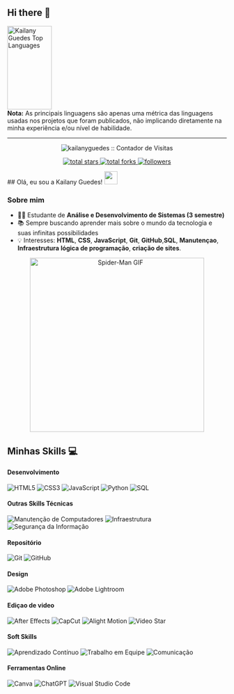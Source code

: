 ## Hi there 👋

<a href="https://github.com/kailanyguedes">
  <img alt="Kailany Guedes Top Languages" src="https://github-readme-stats.vercel.app/api/top-langs/?username=kailanyguedes&langs_count=8&layout=compact&theme=react&hide_border=true&bg_color=1F222E&title_color=F85D7F&icon_color=F8D866" height="192px" width="45%"/>
</a>

<br/>
<b>Nota:</b> As principais linguagens são apenas uma métrica das linguagens usadas nos projetos que foram publicados, não implicando diretamente na minha experiência e/ou nível de habilidade.

<hr />

<p align="center"><img src="https://profile-counter.glitch.me/kailanyguedes/count.svg" alt="kailanyguedes :: Contador de Visitas" /></p>

<p align="center">
  <a href="https://github.com/kailanyguedes">
    <img alt="total stars" title="Total stars on GitHub" src="https://custom-icon-badges.herokuapp.com/badge/dynamic/json?logo=star&host=formatted-dynamic-badges.herokuapp.com&formatter=metric&style=for-the-badge&color=55960c&labelColor=488207&label=stars&query=$.stars&url=https://api.github-star-counter.workers.dev/user/kailanyguedes"/>
  </a>
  <a href="https://github.com/kailanyguedes?tab=repositories&sort=kailanyguedes">
    <img alt="total forks" title="Total forks on GitHub" src="https://custom-icon-badges.herokuapp.com/badge/dynamic/json?logo=fork&host=formatted-dynamic-badges.herokuapp.com&formatter=metric&style=for-the-badge&color=ff6600&labelColor=ffffff&label=forks&query=$.forks&url=https://api.github-star-counter.workers.dev/user/kailanyguedes"/>
  </a>
  <a href="https://github.com/kailanyguedes?tab=followers">
    <img alt="followers" title="Follow me on Github" src="https://custom-icon-badges.herokuapp.com/github/followers/kailanyguedes?color=236ad3&labelColor=1155ba&style=for-the-badge&logo=person-add&label=Follow&logoColor=white"/>
  </a>
</p>
## Olá, eu sou a Kailany Guedes! <img src="https://raw.githubusercontent.com/iampavangandhi/iampavangandhi/master/gifs/Hi.gif" width="30px" />

### Sobre mim
- 👩‍💻 Estudante de **Análise e Desenvolvimento de Sistemas (3 semestre)**  
- 📚 Sempre buscando aprender mais sobre o mundo da tecnologia e suas infinitas possibilidades  
- 💡 Interesses: **HTML**, **CSS**, **JavaScript**, **Git**, **GitHub**,**SQL**, **Manutençao**, **Infraestrutura** **lógica de programação**, **criação de sites**.

<p align="center">
  <img src="spidemangif..gif" width="400" alt="Spider-Man GIF" />
</p>



## Minhas Skills 💻
#### Desenvolvimento
![HTML5](https://img.shields.io/badge/HTML5-000?style=for-the-badge&logo=html5)
![CSS3](https://img.shields.io/badge/CSS3-000?style=for-the-badge&logo=css3&logoColor=02A9FF)
![JavaScript](https://img.shields.io/badge/JavaScript-000?style=for-the-badge&logo=javascript)
![Python](https://img.shields.io/badge/Python-000?style=for-the-badge&logo=python)
![SQL](https://img.shields.io/badge/SQL-000?style=for-the-badge&logo=postgresql)

#### Outras Skills Técnicas
![Manutenção de Computadores](https://img.shields.io/badge/Manutenção%20de%20PCs-000?style=for-the-badge&logo=windows)
![Infraestrutura](https://img.shields.io/badge/Infraestrutura%20de%20TI-000?style=for-the-badge&logo=linux)
![Segurança da Informação](https://img.shields.io/badge/Segurança%20da%20Informação-000?style=for-the-badge&logo=security)

#### Repositório
![Git](https://img.shields.io/badge/-Git-000?style=for-the-badge&logo=git)
![GitHub](https://img.shields.io/badge/-GitHub-000?style=for-the-badge&logo=github)

#### Design
![Adobe Photoshop](https://img.shields.io/badge/Photoshop-000?style=for-the-badge&logo=Adobe%20Photoshop&logoColor=cian)
![Adobe Lightroom](https://img.shields.io/badge/Lightroom-000?style=for-the-badge&logo=adobe%20lightroom)

#### Ediçao de video
![After Effects](https://img.shields.io/badge/-After%20Effects-000?style=for-the-badge&logo=adobeaftereffects)
![CapCut](https://img.shields.io/badge/-CapCut-000?style=for-the-badge&logo=capcut)
![Alight Motion](https://img.shields.io/badge/-Alight%20Motion-000?style=for-the-badge&logo=)
![Video Star](https://img.shields.io/badge/-Video%20Star-000?style=for-the-badge&logo=)
#### Soft Skills
![Aprendizado Contínuo](https://img.shields.io/badge/Aprendizado%20Contínuo-000?style=for-the-badge&logo=opsgenie)
![Trabalho em Equipe](https://img.shields.io/badge/Trabalho%20em%20Equipe-000?style=for-the-badge&logo=teams)
![Comunicação](https://img.shields.io/badge/Comunicação-000?style=for-the-badge&logo=googlemeet)

#### Ferramentas Online
![Canva](https://img.shields.io/badge/-Canva-000?style=for-the-badge&logo=canva)
![ChatGPT](https://img.shields.io/badge/-ChatGPT-000?style=for-the-badge&logo=openai)
![Visual Studio Code](https://img.shields.io/badge/-VS%20Code-000?style=for-the-badge&logo=visualstudiocode)
